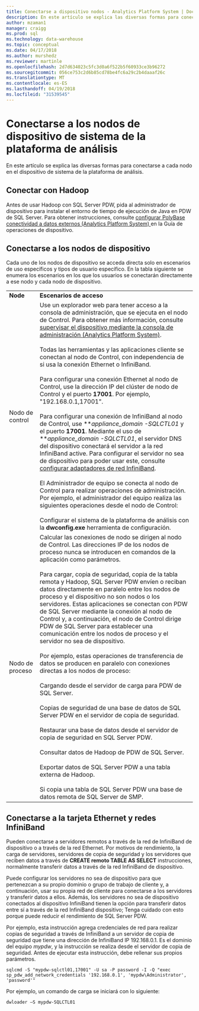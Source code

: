 ```yaml
---
title: Conectarse a dispositivo nodos - Analytics Platform System | Documentos de Microsoft
description: En este artículo se explica las diversas formas para conectarse a cada nodo en el dispositivo de sistema de la plataforma de análisis.
author: mzaman1
manager: craigg
ms.prod: sql
ms.technology: data-warehouse
ms.topic: conceptual
ms.date: 04/17/2018
ms.author: murshedz
ms.reviewer: martinle
ms.openlocfilehash: 2d7d634023c5fc3d0a6f522b5f60933ce3b96272
ms.sourcegitcommit: 056ce753c2d6b85cd78be4fc6a29c2b4daaaf26c
ms.translationtype: MT
ms.contentlocale: es-ES
ms.lasthandoff: 04/19/2018
ms.locfileid: "31539545"
---
```

# <a name="connect-to-appliance-nodes-in-analytics-platform-system"></a>Conectarse a los nodos de dispositivo de sistema de la plataforma de análisis
En este artículo se explica las diversas formas para conectarse a cada nodo en el dispositivo de sistema de la plataforma de análisis.  
  
## <a name="connecting-with-hadoop"></a>Conectar con Hadoop  
Antes de usar Hadoop con SQL Server PDW, pida al administrador de dispositivo para instalar el entorno de tiempo de ejecución de Java en PDW de SQL Server. Para obtener instrucciones, consulte [configurar PolyBase conectividad a datos externos &#40;Analytics Platform System&#41; ](configure-polybase-connectivity-to-external-data.md) en la Guía de operaciones de dispositivo.  
  
## <a name="ConnectingToIndividualNodes"></a>Conectarse a los nodos de dispositivo  
Cada uno de los nodos de dispositivo se acceda directa solo en escenarios de uso específicos y tipos de usuario específico. En la tabla siguiente se enumera los escenarios en los que los usuarios se conectarán directamente a ese nodo y cada nodo de dispositivo.  
  
<!-- MISSING LINKS For information on the purpose of each node, see [Understanding SQL Server PDW &#40;SQL Server PDW&#41;](../sqlpdw/understanding-sql-server-pdw-sql-server-pdw.md).  -->  
  
|||  
|-|-|  
|**Node**|**Escenarios de acceso**|  
|Nodo de control|Use un explorador web para tener acceso a la consola de administración, que se ejecuta en el nodo de Control. Para obtener más información, consulte [supervisar el dispositivo mediante la consola de administración &#40;Analytics Platform System&#41;](monitor-the-appliance-by-using-the-admin-console.md).<br /><br />Todas las herramientas y las aplicaciones cliente se conectan al nodo de Control, con independencia de si usa la conexión Ethernet o InfiniBand.<br /><br />Para configurar una conexión Ethernet al nodo de Control, use la dirección IP del clúster de nodo de Control y el puerto **17001**. Por ejemplo, "192.168.0.1,17001".<br /><br />Para configurar una conexión de InfiniBand al nodo de Control, use ***appliance_domain *-SQLCTL01** y el puerto **17001**. Mediante el uso de ***appliance_domain *-SQLCTL01**, el servidor DNS del dispositivo conectará el servidor a la red InfiniBand active. Para configurar el servidor no sea de dispositivo para poder usar este, consulte [configurar adaptadores de red InfiniBand](configure-infiniband-network-adapters.md).<br /><br />El Administrador de equipo se conecta al nodo de Control para realizar operaciones de administración. Por ejemplo, el administrador del equipo realiza las siguientes operaciones desde el nodo de Control:<br /><br />Configurar el sistema de la plataforma de análisis con la **dwconfig.exe** herramienta de configuración.|  
|Nodo de proceso|Calcular las conexiones de nodo se dirigen al nodo de Control. Las direcciones IP de los nodos de proceso nunca se introducen en comandos de la aplicación como parámetros.<br /><br />Para cargar, copia de seguridad, copia de la tabla remota y Hadoop, SQL Server PDW envíen o reciban datos directamente en paralelo entre los nodos de proceso y el dispositivo no son nodos o los servidores. Estas aplicaciones se conectan con PDW de SQL Server mediante la conexión al nodo de Control y, a continuación, el nodo de Control dirige PDW de SQL Server para establecer una comunicación entre los nodos de proceso y el servidor no sea de dispositivo.<br /><br />Por ejemplo, estas operaciones de transferencia de datos se producen en paralelo con conexiones directas a los nodos de proceso:<br /><br />Cargando desde el servidor de carga para PDW de SQL Server.<br /><br />Copias de seguridad de una base de datos de SQL Server PDW en el servidor de copia de seguridad.<br /><br />Restaurar una base de datos desde el servidor de copia de seguridad en SQL Server PDW.<br /><br />Consultar datos de Hadoop de PDW de SQL Server.<br /><br />Exportar datos de SQL Server PDW a una tabla externa de Hadoop.<br /><br />Si copia una tabla de SQL Server PDW una base de datos remota de SQL Server de SMP.|  
  
## <a name="connecting-to-the-ethernet-and-infiniband-networks"></a>Conectarse a la tarjeta Ethernet y redes InfiniBand  
Pueden conectarse a servidores remotos a través de la red de InfiniBand de dispositivo o a través de la red Ethernet. Por motivos de rendimiento, la carga de servidores, servidores de copia de seguridad y los servidores que reciben datos a través de **CREATE remoto TABLE AS SELECT** instrucciones, normalmente transferir datos a través de la red InfiniBand de dispositivo.  
  
Puede configurar los servidores no sea de dispositivo para que pertenezcan a su propio dominio o grupo de trabajo de cliente y, a continuación, usar su propia red de cliente para conectarse a los servidores y transferir datos a ellos. Además, los servidores no sea de dispositivo conectados al dispositivo InfiniBand tienen la opción para transferir datos entre sí a través de la red InfiniBand dispositivo; Tenga cuidado con esto porque puede reducir el rendimiento de SQL Server PDW.  
  
Por ejemplo, esta instrucción agrega credenciales de red para realizar copias de seguridad a través de InfiniBand a un servidor de copia de seguridad que tiene una dirección de InfiniBand IP 192.168.0.1. Es el dominio del equipo *mypdw*, y la instrucción se realiza desde el servidor de copia de seguridad. Antes de ejecutar esta instrucción, debe rellenar sus propios parámetros.  
  
```  
sqlcmd -S "mypdw-sqlctl01,17001" -U sa -P password -I -Q "exec sp_pdw_add_network_credentials '192.168.0.1', 'mypdw\Administrator', 'password'"  
```  
  
Por ejemplo, un comando de carga se iniciará con lo siguiente:  
  
```  
dwloader –S mypdw-SQLCTL01  
```  
  
<!-- MISSING LINKS ## See Also  
[Configure an External Windows System To Receive Remote Table Copies Using InfiniBand &#40;SQL Server PDW&#41;](../sqlpdw/configure-an-external-windows-system-to-receive-remote-table-copies-using-infiniband-sql-server-pdw.md)  
[Common Metadata Query Examples &#40;SQL Server PDW&#41;](../sqlpdw/common-metadata-query-examples-sql-server-pdw.md)  -->  
  
